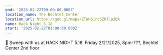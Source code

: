 ```yaml
---
end: '2025-02-22T09:00:00.000Z'
location_name: The Bechtel Center
location_url: https://goo.gl/maps/ZTWH61rc5ZkTJp2QA
name: Hack Night 5.18
start: '2025-02-22T01:00:00.000Z'
---
```


🧹 Sweep with us at HACK NIGHT 5.18. Friday 2/21/2025, 8pm-???, Bechtel Center 2nd floor